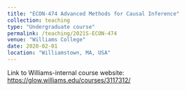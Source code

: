 ```yaml
---
title: "ECON-474 Advanced Methods for Causal Inference"
collection: teaching
type: "Undergraduate course"
permalink: /teaching/2021S-ECON-474
venue: "Williams College"
date: 2020-02-01
location: "Williamstown, MA, USA"
---
```


Link to Williams-internal course website: https://glow.williams.edu/courses/3117312/

